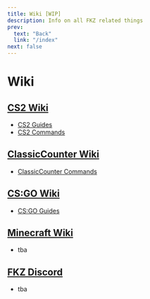```yaml
---
title: Wiki [WIP]
description: Info on all FKZ related things
prev:
  text: "Back"
  link: "/index"
next: false
---
```


# Wiki

## [CS2 Wiki](/wiki/cs2)

- [CS2 Guides](/wiki/cs2/guides)
- [CS2 Commands](/wiki/cs2/commands)

## [ClassicCounter Wiki](/wiki/cscl)

- [ClassicCounter Commands](/wiki/cscl/commands)

## [CS:GO Wiki](/wiki/csgo)

- [CS:GO Guides](/wiki/csgo/guides)

## [Minecraft Wiki](/wiki/minecraft)

- tba

## [FKZ Discord](/wiki/fkz)

- tba
